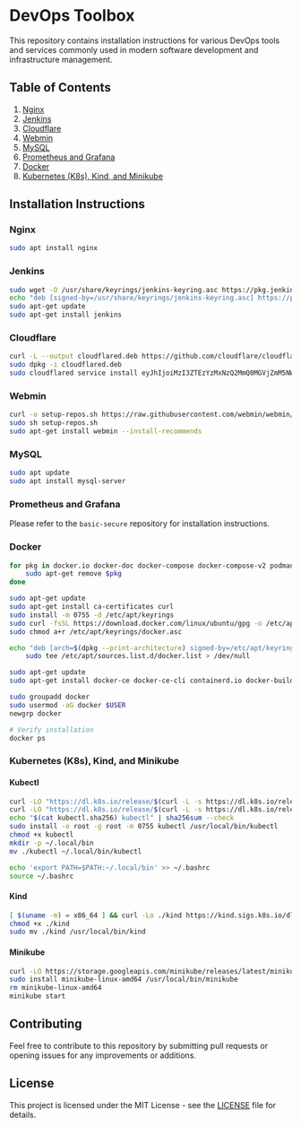 # DevOps Toolbox

This repository contains installation instructions for various DevOps tools and services commonly used in modern software development and infrastructure management.

## Table of Contents

1. [Nginx](#nginx)
2. [Jenkins](#jenkins)
3. [Cloudflare](#cloudflare)
4. [Webmin](#webmin)
5. [MySQL](#mysql)
6. [Prometheus and Grafana](#prometheus-and-grafana)
7. [Docker](#docker)
8. [Kubernetes (K8s), Kind, and Minikube](#kubernetes-k8s-kind-and-minikube)

## Installation Instructions

### Nginx

```bash
sudo apt install nginx
```

### Jenkins

```bash
sudo wget -O /usr/share/keyrings/jenkins-keyring.asc https://pkg.jenkins.io/debian-stable/jenkins.io-2023.key
echo "deb [signed-by=/usr/share/keyrings/jenkins-keyring.asc] https://pkg.jenkins.io/debian-stable binary/" | sudo tee /etc/apt/sources.list.d/jenkins.list > /dev/null
sudo apt-get update
sudo apt-get install jenkins
```

### Cloudflare

```bash
curl -L --output cloudflared.deb https://github.com/cloudflare/cloudflared/releases/latest/download/cloudflared-linux-amd64.deb
sudo dpkg -i cloudflared.deb
sudo cloudflared service install eyJhIjoiMzI3ZTEzYzMxNzQ2MmQ0MGVjZmM5NWE0ZDI2YTBjMTQiLCJ0IjoiNzY4ZGE4ZmEtZTJhOC00ODhiLWE2MzctMzljZjdlOTQwMzM4IiwicyI6IllUazRObVprWkdJdFpqQXpNUzAwWTJGakxXRTFOekl0WW1NeE9EVTRPV1ZqWldWaSJ9
```

### Webmin

```bash
curl -o setup-repos.sh https://raw.githubusercontent.com/webmin/webmin/master/setup-repos.sh
sudo sh setup-repos.sh
sudo apt-get install webmin --install-recommends
```

### MySQL

```bash
sudo apt update
sudo apt install mysql-server
```

### Prometheus and Grafana

Please refer to the `basic-secure` repository for installation instructions.

### Docker

```bash
for pkg in docker.io docker-doc docker-compose docker-compose-v2 podman-docker containerd runc; do
    sudo apt-get remove $pkg
done

sudo apt-get update
sudo apt-get install ca-certificates curl
sudo install -m 0755 -d /etc/apt/keyrings
sudo curl -fsSL https://download.docker.com/linux/ubuntu/gpg -o /etc/apt/keyrings/docker.asc
sudo chmod a+r /etc/apt/keyrings/docker.asc

echo "deb [arch=$(dpkg --print-architecture) signed-by=/etc/apt/keyrings/docker.asc] https://download.docker.com/linux/ubuntu $(. /etc/os-release && echo "$VERSION_CODENAME") stable" | \
    sudo tee /etc/apt/sources.list.d/docker.list > /dev/null

sudo apt-get update
sudo apt-get install docker-ce docker-ce-cli containerd.io docker-buildx-plugin docker-compose-plugin

sudo groupadd docker
sudo usermod -aG docker $USER
newgrp docker

# Verify installation
docker ps
```

### Kubernetes (K8s), Kind, and Minikube

#### Kubectl

```bash
curl -LO "https://dl.k8s.io/release/$(curl -L -s https://dl.k8s.io/release/stable.txt)/bin/linux/amd64/kubectl"
curl -LO "https://dl.k8s.io/release/$(curl -L -s https://dl.k8s.io/release/stable.txt)/bin/linux/amd64/kubectl.sha256"
echo "$(cat kubectl.sha256) kubectl" | sha256sum --check
sudo install -o root -g root -m 0755 kubectl /usr/local/bin/kubectl
chmod +x kubectl
mkdir -p ~/.local/bin
mv ./kubectl ~/.local/bin/kubectl

echo 'export PATH=$PATH:~/.local/bin' >> ~/.bashrc
source ~/.bashrc
```

#### Kind

```bash
[ $(uname -m) = x86_64 ] && curl -Lo ./kind https://kind.sigs.k8s.io/dl/v0.24.0/kind-linux-amd64
chmod +x ./kind
sudo mv ./kind /usr/local/bin/kind
```

#### Minikube

```bash
curl -LO https://storage.googleapis.com/minikube/releases/latest/minikube-linux-amd64
sudo install minikube-linux-amd64 /usr/local/bin/minikube
rm minikube-linux-amd64
minikube start
```

## Contributing

Feel free to contribute to this repository by submitting pull requests or opening issues for any improvements or additions.

## License

This project is licensed under the MIT License - see the [LICENSE](LICENSE) file for details.

